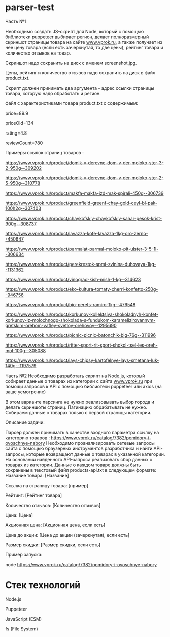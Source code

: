 # parser-test

Часть №1

Необходимо создать JS-скрипт для Node, который с помощью библиотеки puppeteer выбирает регион, делает полноразмерный скриншот страницы товара на сайте www.vprok.ru, а также получает из нее цену товара (если есть зачеркнутая, то две цены), рейтинг товара и количество отзывов на товар.

Скриншот надо сохранить на диск с именем screenshot.jpg.

Цены, рейтинг и количество отзывов надо сохранить на диск в файл product.txt.

Скрипт должен принимать два аргумента - адрес ссылки страницы товара, которую надо обработать и регион.

файл с характеристиками товара product.txt с содержимым:

price=89.9

priceOld=134

rating=4.8

reviewCount=780

Примеры ссылок страниц товаров :

https://www.vprok.ru/product/domik-v-derevne-dom-v-der-moloko-ster-3-2-950g--309202

https://www.vprok.ru/product/domik-v-derevne-dom-v-der-moloko-ster-2-5-950g--310778

https://www.vprok.ru/product/makfa-makfa-izd-mak-spirali-450g--306739

https://www.vprok.ru/product/greenfield-greenf-chay-gold-ceyl-bl-pak-100h2g--307403

https://www.vprok.ru/product/chaykofskiy-chaykofskiy-sahar-pesok-krist-900g--308737

https://www.vprok.ru/product/lavazza-kofe-lavazza-1kg-oro-zerno--450647

https://www.vprok.ru/product/parmalat-parmal-moloko-pit-ulster-3-5-1l--306634

https://www.vprok.ru/product/perekrestok-spmi-svinina-duhovaya-1kg--1131362

https://www.vprok.ru/product/vinograd-kish-mish-1-kg--314623

https://www.vprok.ru/product/eko-kultura-tomaty-cherri-konfetto-250g--946756

https://www.vprok.ru/product/bio-perets-ramiro-1kg--476548

https://www.vprok.ru/product/korkunov-kollektsiya-shokoladnyh-konfet-korkunov-iz-molochnogo-shokolada-s-fundukom-karamelizirovannym-gretskim-orehom-vafley-svetloy-orehovoy--1295690

https://www.vprok.ru/product/picnic-picnic-batonchik-big-76g--311996

https://www.vprok.ru/product/ritter-sport-rit-sport-shokol-tsel-les-oreh-mol-100g--305088

https://www.vprok.ru/product/lays-chipsy-kartofelnye-lays-smetana-luk-140g--1197579

Часть №2
Необходимо разработать скрипт на Node.js, который собирает данные о товарах из категории с сайта www.vprok.ru при помощи запросов к API с помощью библиотеки puppeteer или axios (на ваше усмотрение)

В этом варианте парсинга не нужно реализовывать выбор города и делать скриншоты страниц. Пагинацию обрабатывать не нужно. Собираем данные о товарах только с первой страницы категории.

Описание задачи:

Парсер должен принимать в качестве входного параметра ссылку на категорию товаров : https://www.vprok.ru/catalog/7382/pomidory-i-ovoschnye-nabory
Необходимо проанализировать сетевые запросы сайта с помощью браузерных инструментов разработчика и найти API-запросы, которые возвращают данные о товарах в указанной категории.
На основании найденного API-запроса реализовать сбор данных о товарах из категории.
Данные о каждом товаре должны быть сохранены в текстовый файл products-api.txt в следующем формате:
Название товара: [Название]

Ссылка на страницу товара: [пример]

Рейтинг: [Рейтинг товара]

Количество отзывов: [Количество отзывов]

Цена: [Цена]

Акционная цена: [Акционная цена, если есть]

Цена до акции: [Цена до акции (зачеркнутая), если есть]

Размер скидки: [Размер скидки, если есть]

Пример запуска:

node https://www.vprok.ru/catalog/7382/pomidory-i-ovoschnye-nabory

# Стек технологий

Node.js

Puppeteer

JavaScript (ESM)

fs (File System)
